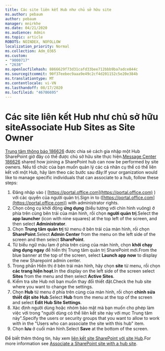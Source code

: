 ```yaml
---
title: Các site liên kết Hub như chủ sở hữu site
ms.author: pebaum
author: pebaum
manager: mnirkhe
ms.date: 04/21/2020
ms.audience: Admin
ms.topic: article
ROBOTS: NOINDEX, NOFOLLOW
localization_priority: Normal
ms.collection: Adm_O365
ms.custom:
- "9000717"
- "2638"
ms.openlocfilehash: 8866629f73d31cafd33bee712bbb9ba7adce844c
ms.sourcegitcommit: 90f37eebec9aaa9e49c2cf4d201152c5e20e384b
ms.translationtype: MT
ms.contentlocale: vi-VN
ms.lasthandoff: 08/17/2020
ms.locfileid: "46786695"
---
```

# <a name="associate-hub-sites-as-site-owner"></a><span data-ttu-id="40f3d-102">Các site liên kết Hub như chủ sở hữu site</span><span class="sxs-lookup"><span data-stu-id="40f3d-102">Associate Hub Sites as Site Owner</span></span>

<span data-ttu-id="40f3d-103">[Trung tâm thông báo 186626](https://admin.microsoft.com/Adminportal/Home?source=applauncher#/MessageCenter?id=MC186626) được chia sẻ cách gia nhập một Hub SharePoint giờ đây có thể được chủ sở hữu site thực hiện.</span><span class="sxs-lookup"><span data-stu-id="40f3d-103">[Message Center 186626](https://admin.microsoft.com/Adminportal/Home?source=applauncher#/MessageCenter?id=MC186626) shared how joining a SharePoint hub can now be performed by site owners.</span></span> <span data-ttu-id="40f3d-104">Nếu tổ chức của bạn muốn quản lý các cá nhân cụ thể có thể liên kết với một Hub, hãy làm theo các bước sau đây:</span><span class="sxs-lookup"><span data-stu-id="40f3d-104">If your organization would like to manage specific individuals that can associate to a hub, follow these steps:</span></span> 

1. <span data-ttu-id="40f3d-105">Đăng nhập vào ( [https://portal.office.com](https://portal.office.com) ) với các quyền của người quản trị.</span><span class="sxs-lookup"><span data-stu-id="40f3d-105">Sign in to ([https://portal.office.com](https://portal.office.com)) with administrator rights.</span></span>
2. <span data-ttu-id="40f3d-106">Chọn công cụ khởi động **ứng dụng** (biểu tượng với chín hình vuông) ở phía trên cùng bên trái của màn hình, rồi chọn **người quản trị**.</span><span class="sxs-lookup"><span data-stu-id="40f3d-106">Select the **app launcher** (icon with nine squares) at the top left of the screen, and then select **Administrator**.</span></span>
3. <span data-ttu-id="40f3d-107">Chọn **Trung tâm quản trị** từ menu ở bên trái của màn hình, rồi chọn **SharePoint**.</span><span class="sxs-lookup"><span data-stu-id="40f3d-107">Select **Admin Center** from the menu on the left side of the screen and then select **SharePoint**.</span></span>
4. <span data-ttu-id="40f3d-108">Từ biểu ngữ màu lam ở phía trên cùng của màn hình, chọn **khởi chạy ứng dụng ngay** để hiển thị Trung tâm quản trị SharePoint mới.</span><span class="sxs-lookup"><span data-stu-id="40f3d-108">From the blue banner at the top of the screen, select **Launch app now** to display the new Sharepoint admin center.</span></span>
5. <span data-ttu-id="40f3d-109">Trong phần Hiển thị ở bên trái màn hình, hãy chọn **site** từ menu, rồi chọn **các trang hiện hoạt**.</span><span class="sxs-lookup"><span data-stu-id="40f3d-109">In the display on the left side of the screen select **Sites** from the menu and then select **Active Sites**.</span></span>
6. <span data-ttu-id="40f3d-110">Kiểm tra site Hub nơi bạn muốn thay đổi thiết đặt.</span><span class="sxs-lookup"><span data-stu-id="40f3d-110">Check the hub site where you want to change the settings.</span></span>
7. <span data-ttu-id="40f3d-111">Chọn **Hub** từ menu ở phía trên cùng của màn hình, rồi chọn **chỉnh sửa thiết đặt site Hub**.</span><span class="sxs-lookup"><span data-stu-id="40f3d-111">Select **Hub** from the menu at the top of the screen and select **Edit Hub Site Settings**.</span></span>
8. <span data-ttu-id="40f3d-112">Xác định người dùng hoặc nhóm bảo mật mà bạn muốn cho phép làm việc với trong "người dùng có thể liên kết site này với mục Trung tâm này".</span><span class="sxs-lookup"><span data-stu-id="40f3d-112">Specify the users or security groups that you want to allow to work with in the "Users who can associate the site with this hub" item.</span></span>
9. <span data-ttu-id="40f3d-113">Chọn **lưu** ở cuối màn hình.</span><span class="sxs-lookup"><span data-stu-id="40f3d-113">Select **Save** at the bottom of the screen.</span></span>

<span data-ttu-id="40f3d-114">Để biết thêm thông tin, hãy xem [liên kết site SharePoint với site Hub](https://support.office.com/article/associate-a-sharepoint-site-with-a-hub-site-ae0009fd-af04-4d3d-917d-88edb43efc05).</span><span class="sxs-lookup"><span data-stu-id="40f3d-114">For more information see [Associate a SharePoint site with a hub site](https://support.office.com/article/associate-a-sharepoint-site-with-a-hub-site-ae0009fd-af04-4d3d-917d-88edb43efc05).</span></span> 